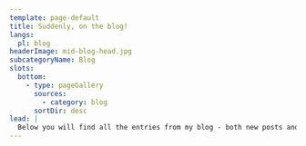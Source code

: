```yaml
---
template: page-default
title: Suddenly, on the blog!
langs:
  pl: blog
headerImage: mid-blog-head.jpg
subcategoryName: Blog
slots:
  bottom:
    - type: pageGallery
      sources:
        - category: blog
      sortDir: desc
lead: |
  Below you will find all the entries from my blog - both new posts and ones recreated from previous incarnations of the site.
---
```

